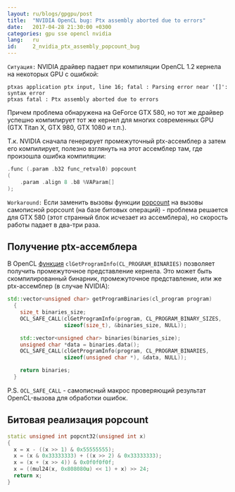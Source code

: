 ```yaml
---
layout: ru/blogs/gpgpu/post
title:  "NVIDIA OpenCL bug: Ptx assembly aborted due to errors"
date:   2017-04-28 21:30:00 +0300
categories: gpu sse opencl nvidia
lang:   ru
id:     2_nvidia_ptx_assembly_popcount_bug
---
```


```Ситуация:``` NVIDIA драйвер падает при компиляции OpenCL 1.2 кернела на некоторых GPU с ошибкой:

```
ptxas application ptx input, line 16; fatal : Parsing error near '[]': syntax error
ptxas fatal : Ptx assembly aborted due to errors
```

Причем проблема обнаружена на GeForce GTX 580, но тот же драйвер успешно компилирует тот же кернел для многих современных GPU (GTX Titan X, GTX 980, GTX 1080 и т.п.). 

Т.к. NVIDIA сначала генерирует промежуточный ptx-ассемблер а затем его компилирует, полезно взглянуть на этот ассемблер там, где произошла ошибка компиляции:
 
```cpp
.func (.param .b32 func_retval0) popcount
(
    .param .align 8 .b8 %VAParam[]
);
```

```Workaround:``` Если заменить вызовы функции [popcount](https://www.khronos.org/registry/OpenCL/sdk/1.2/docs/man/xhtml/popcount.html) на вызовы самописной popcount (на базе битовых операций) - проблема решается для GTX 580 (этот странный блок исчезает из ассемблера), но скорость работы падает в два-три раза.

Получение ptx-ассемблера
------------------------

В OpenCL [функция](https://www.khronos.org/registry/OpenCL/sdk/1.1/docs/man/xhtml/clGetProgramInfo.html) ```clGetProgramInfo(CL_PROGRAM_BINARIES)``` позволяет получить промежуточное представление кернела. Это может быть скомпилированный бинарник, промежуточное представление, или же ptx-ассемблер (в случае NVIDIA):

```cpp
std::vector<unsigned char> getProgramBinaries(cl_program program)
  {
    size_t binaries_size;
    OCL_SAFE_CALL(clGetProgramInfo(program, CL_PROGRAM_BINARY_SIZES,
                  sizeof(size_t), &binaries_size, NULL));

    std::vector<unsigned char> binaries(binaries_size);
    unsigned char *data = binaries.data();
    OCL_SAFE_CALL(clGetProgramInfo(program, CL_PROGRAM_BINARIES,
                  sizeof(unsigned char *), &data, NULL));

    return binaries;
  }
```

P.S. ```OCL_SAFE_CALL``` - самописный макрос проверяющий результат OpenCL-вызова для обработки ошибок.

Битовая реализация popcount
---------------------------

```cpp
static unsigned int popcnt32(unsigned int x)
{
  x = x - ((x >> 1) & 0x55555555);
  x = (x & 0x33333333) + ((x >> 2) & 0x33333333);
  x = (x + (x >> 4)) & 0x0f0f0f0f;
  x = ((mul24(x, 0x808080u) << 1) + x) >> 24;
  return x;
}
```
